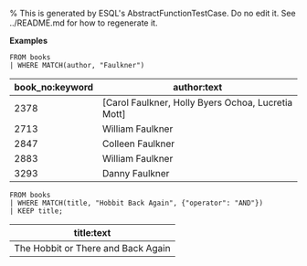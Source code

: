 % This is generated by ESQL's AbstractFunctionTestCase. Do no edit it. See ../README.md for how to regenerate it.

**Examples**

```esql
FROM books
| WHERE MATCH(author, "Faulkner")
```

| book_no:keyword | author:text |
| --- | --- |
| 2378 | [Carol Faulkner, Holly Byers Ochoa, Lucretia Mott] |
| 2713 | William Faulkner |
| 2847 | Colleen Faulkner |
| 2883 | William Faulkner |
| 3293 | Danny Faulkner |

```esql
FROM books
| WHERE MATCH(title, "Hobbit Back Again", {"operator": "AND"})
| KEEP title;
```

| title:text |
| --- |
| The Hobbit or There and Back Again |


